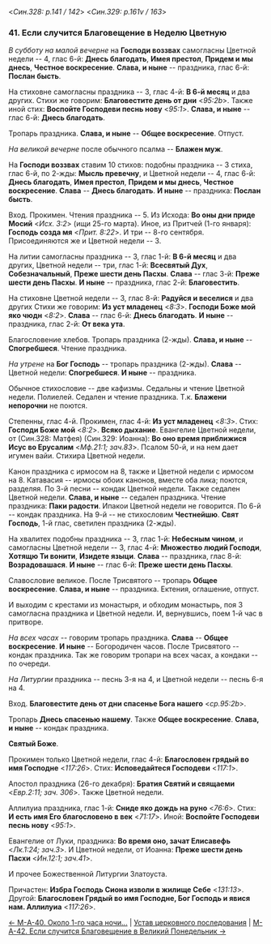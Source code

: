 
<*Син.328: p.141 / 142*>
<*Син.329: p.161v / 163*>

### 41. Если случится Благовещение в Неделю Цветную

*В субботу на малой вечерне* на **Господи воззвах** самогласны Цветной недели -- 4, глас 6-й: 
**Днесь благодать**, **Имея престол**, **Придем и мы днесь**, **Честное воскресение**. 
**Слава, и ныне** -- праздника, глас 6-й: **Послан бысть**. 

На стиховне самогласны праздника -- 3, глас 4-й: **В 6-й месяц** и два других.
Стихи же говорим: **Благовестите день от дни** <*95:2b*>.
Также иной стих:  **Воспойте Господеви песнь нову** <*95:1*>.
**Слава, и ныне** -- глас 6-й: **Днесь благодать**.

Тропарь праздника. **Слава, и ныне** -- **Общее воскресение**. 
Отпуст.

*На великой вечерне* после обычного псалма -- **Блажен муж**. 

На **Господи воззвах** ставим 10 стихов: подобны праздника -- 3 стиха, глас 6-й, по 2-жды: 
**Мысль превечну**, и Цветной недели -- 4, глас 6-й: **Днесь благодать**, **Имея престол**, 
**Придем и мы днесь**, **Честное воскресение**. 
**Слава** -- **Днесь благодать**. 
**И ныне** -- праздника: **Послан бысть**. 

Вход. Прокимен. Чтения праздника -- 5.
Из Исхода: **Во оны дни приде Мосий** <*Исх. 3:2*> (ищи 25-го марта).
Иное, из Притчей (1-го января): **Господь созда мя** <*Прит. 8:22*>.
И три -- 8-го сентября. 
Присоединяются же и Цветной недели -- 3.

На литии самогласны праздника -- 3, глас 1-й: **В 6-й месяц** и два других, 
Цветной недели -- три, глас 1-й: **Всесвятый Дух**, **Собезначальный**, 
**Преже шести день Пасхы**. 
**Слава** -- глас 3-й: **Преже шести день Пасхы**. 
**И ныне** -- праздника, глас 2-й: **Благовестить**. 

На стиховне Цветной недели -- 3, глас 8-й: **Радуйся и веселися** и два других
Стихи же говорим: **Из уст младенец** <*8:3*>.
**Господи Боже мой яко чюдн** <*8:2*>.
**Слава** -- глас 6-й: **Днесь благодать**. 
**И ныне** -- праздника, глас 2-й: **От века ута**. 

Благословение хлебов. Тропарь праздника (2-жды). 
**Слава, и ныне** -- **Спогребшеся**. 
Чтение праздника.

*На утрене* на **Бог Господь** -- тропарь праздника (2-жды). 
**Слава** -- Цветной недели: **Спогребшеся**. 
**И ныне** -- праздника. 

Обычное стихословие -- две кафизмы. Седальны и чтение Цветной недели. 
Полиелей. Седален и чтение праздника. Т.к. **Блажени непорочни** не поются. 

Степенны, глас 4-й. Прокимен, глас 4-й: **Из уст младенец** <*8:3*>.
Стих: **Господи Боже мой** <*8:2*>.
**Всяко дыхание**.
Евангелие Цветной недели, от (Син.328: Матфея) (Син.329: Иоанна): 
**Во оно время приближися Исус во Ерусалим** <*Мф.21:1; зач.83*>.
Псалом 50-й, и на нем дает игумен вайи. Стихира Цветной недели.

Канон праздника с ирмосом на 8, также и Цветной недели с ирмосом на 8. 
Катавасия -- ирмосы обоих канонов, вместе оба лика; поются, разделяя.
По 3-й песни -- кондак Цветной недели. Также седален Цветной недели. 
**Слава, и ныне** -- седален праздника.
Чтение праздника: **Паки радости**. Ипакои Цветной недели не говорится.
По 6-й -- кондак праздника.
На 9-й -- не стихословим **Честнейшю**.
**Свят Господь**, 1-й глас, светилен праздника (2-жды).

На хвалитех подобны праздника -- 3, глас 1-й: **Небесным чином**, 
и самогласны Цветной недели -- 3, глас 4-й: **Множество людий Господи**, 
**Хотящю Ти вонити**, **Изидете языци**. 
**Слава** -- праздника, глас 8-й: **Возрадовашася**. 
**И ныне** -- глас 6-й: **Преже шести день Пасхы**.

Славословие великое.
После Трисвятого -- тропарь **Общее воскресение**. **Слава, и ныне** -- праздника. 
Ектения, оглашение, отпуст.

И выходим с крестами из монастыря, и обходим монастырь, поя 3 самогласна праздника 
и Цветной недели. И, вернувшись, поем 1-й час в притворе.

*На всех часах* -- говорим тропарь праздника. **Слава** -- **Общее воскресение**. **И ныне** -- Богородичен часов. 
После Трисвятого -- кондак праздника. 
Так же говорим тропари на всех часах, а кондаки -- по очереди. 

*На Литургии* праздника -- песнь 3-я на 4, и Цветной недели -- песнь 6-я на 4.

Вход. **Благовестите день от дни спасенье Бога нашего** <*ср.95:2b*>.

Тропарь **Днесь спасенью нашему**. Также **Общее воскресение**. 
**Слава, и ныне** -- кондак праздника. 

**Святый Боже**. 

Прокимен только Цветной недели, глас 4-й: **Благословен грядый во имя Господне** <*117:26*>.
Стих: **Исповедайтеся Господеви** <*117:1*>. 

Апостол праздника (26-го декабря): **Братия Святий и свящаеми** <*Евр.2:11; зач. 306*>. 
Также Цветной недели. 

Аллилуиа праздника, глас 1-й: **Сниде яко дождь на руно** <*76:6*>.
Стих: **И есть имя Eго благословено в век** <*71:17*>. 
Иной: **Воспойте Господеви песнь нову** <*95:1*>.

Евангелие от Луки, праздника: **Во время оно, зачат Елисавефь** <*Лк.1:24; зач.3*>. 
И Цветной недели, от Иоанна: **Преже шести день Пасхи** <*Ин.12:1; зач.41*>. 

И прочее Божественной Литургии Златоуста. 

Причастен: **Избра Господь Сиона изволи в жилище Себе** <*131:13*>. 
Другой: **Благословен Грядый во имя Господне, Бог Господь и явися нам. Аллилуиа** <*117:26*>. 

[← М-A-40. Около 1-го часа ночи...](m_a_040.md)
| [Устав церковного последования](README.md)
| [М-A-42. Если случится Благовещение в Великий Понедельник →](m_a_042.md)
